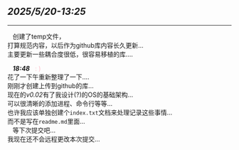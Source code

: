 ## *2025/5/20-13:25*
****
&nbsp;&nbsp; 创建了temp文件，  
打算规范内容，以后作为github库内容长久更新...  
主要更新一些耦合度很低，很容易移植的库....

&nbsp;&nbsp; ***18:48*** &nbsp; <span style="color:#FFC0CB">: )</span>  
花了一下午重新整理了一下....  
刚刚才创建上传到github的库...  
现在的*v0.02*有了我设计(?)的OS的基础架构...  
可以很清晰的添加进程、命令行等等...   
也许我应该单独创建个```index.txt```文档来处理记录这些事情...   
而不是写在```readme.md```里面...  
&nbsp;&nbsp; 等下次提交吧...   
我现在还不会远程更改本次提交...